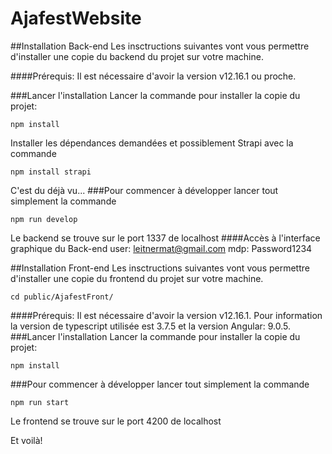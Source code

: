 # AjafestWebsite
##Installation Back-end
Les insctructions suivantes vont vous permettre d'installer une copie du backend du projet sur votre machine.

####Prérequis:
Il est nécessaire d'avoir la version v12.16.1 ou proche.

###Lancer l'installation
Lancer la commande pour installer la copie du projet:
```
npm install
```
Installer les dépendances demandées et possiblement Strapi avec la commande
```
npm install strapi
```
C'est du déjà vu...
###Pour commencer à développer
lancer tout simplement la commande
```
npm run develop
```
Le backend se trouve sur le port 1337 de localhost
####Accès à l'interface graphique du Back-end
user: leitnermat@gmail.com
mdp: Password1234



##Installation Front-end
Les insctructions suivantes vont vous permettre d'installer une copie du frontend du projet sur votre machine.
```
cd public/AjafestFront/
```
####Prérequis:
Il est nécessaire d'avoir la version v12.16.1.
Pour information la version de typescript utilisée est 3.7.5
et la version Angular: 9.0.5.
###Lancer l'installation
Lancer la commande pour installer la copie du projet:
```
npm install
```
###Pour commencer à développer
lancer tout simplement la commande
```
npm run start
```
Le frontend se trouve sur le port 4200 de localhost

Et voilà!


